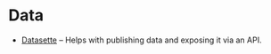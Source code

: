 # Data

* [Datasette](https://datasette.readthedocs.io/en/stable/index.html) – Helps with publishing data and exposing it via an API.

